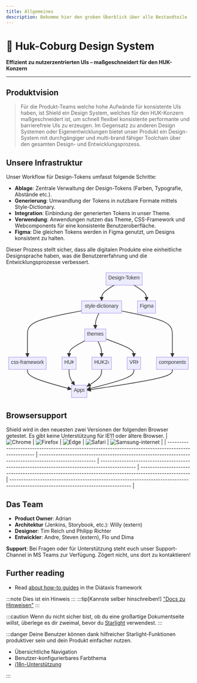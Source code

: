 ```yaml
---
title: Allgemeines
description: Bekomme hier den groben Überblick über alle Bestandteile
---
```


# 🐝 Huk-Coburg Design System

**Effizient zu nutzerzentrierten UIs – maßgeschneidert für den HUK-Konzern**

---

## Produktvision

> Für die Produkt-Teams welche hohe Aufwände für konsistente UIs haben, ist Shield ein Design System, welches für den HUK-Konzern maßgeschneidert ist, um schnell flexibel konsistente performante und barrierefreie UIs zu erzeugen. Im Gegensatz zu anderen Design Systemen oder Eigenentwicklungen bietet unser Produkt ein Design-System mit durchgängiger und multi-brand fähiger Toolchain über den gesamten Design- und Entwicklungsprozess.

[comment]: # 'flowchart TD'
[comment]: # 'A[Design-Tokens] --> B & Z[Figma]'
[comment]: # 'B[style-dictionary] --> C[themes]'
[comment]: # 'B --> D[css-framework]'
[comment]: # 'C --> E[HUK]'
[comment]: # 'C --> F[HUK24]'
[comment]: # 'C --> G[VRK]'
[comment]: # 'B --> H[components]'
[comment]: # 'D & E & F & G & H --> I[Apps]'

## Unsere Infrastruktur

Unser Workflow für Design-Tokens umfasst folgende Schritte:

- **Ablage**: Zentrale Verwaltung der Design-Tokens (Farben, Typografie, Abstände etc.).
- **Generierung**: Umwandlung der Tokens in nutzbare Formate mittels Style-Dictionary.
- **Integration**: Einbindung der generierten Tokens in unser Theme.
- **Verwendung**: Anwendungen nutzen das Theme, CSS-Framework und Webcomponents für eine konsistente Benutzeroberfläche.
- **Figma**: Die gleichen Tokens werden in Figma genutzt, um Designs konsistent zu halten.

Dieser Prozess stellt sicher, dass alle digitalen Produkte eine einheitliche Designsprache haben, was die Benutzererfahrung und die Entwicklungsprozesse verbessert.

<div class="not-prose s:p-8">
<svg aria-roledescription="flowchart-v2" role="graphics-document document" viewBox="-8 -8 586.2109375 411" style="max-width: 100%;" xmlns="http://www.w3.org/2000/svg" width="100%" id="graph-div" height="100%"><style>#graph-div{font-family:"trebuchet ms",verdana,arial,sans-serif;font-size:16px;fill:#333;}#graph-div .error-icon{fill:#552222;}#graph-div .error-text{fill:#552222;stroke:#552222;}#graph-div .edge-thickness-normal{stroke-width:2px;}#graph-div .edge-thickness-thick{stroke-width:3.5px;}#graph-div .edge-pattern-solid{stroke-dasharray:0;}#graph-div .edge-pattern-dashed{stroke-dasharray:3;}#graph-div .edge-pattern-dotted{stroke-dasharray:2;}#graph-div .marker{fill:#333333;stroke:#333333;}#graph-div .marker.cross{stroke:#333333;}#graph-div svg{font-family:"trebuchet ms",verdana,arial,sans-serif;font-size:16px;}#graph-div .label{font-family:"trebuchet ms",verdana,arial,sans-serif;color:#333;}#graph-div .cluster-label text{fill:#333;}#graph-div .cluster-label span,#graph-div p{color:#333;}#graph-div .label text,#graph-div span,#graph-div p{fill:#333;color:#333;}#graph-div .node rect,#graph-div .node circle,#graph-div .node ellipse,#graph-div .node polygon,#graph-div .node path{fill:#ECECFF;stroke:#9370DB;stroke-width:1px;}#graph-div .flowchart-label text{text-anchor:middle;}#graph-div .node .katex path{fill:#000;stroke:#000;stroke-width:1px;}#graph-div .node .label{text-align:center;}#graph-div .node.clickable{cursor:pointer;}#graph-div .arrowheadPath{fill:#333333;}#graph-div .edgePath .path{stroke:#333333;stroke-width:2.0px;}#graph-div .flowchart-link{stroke:#333333;fill:none;}#graph-div .edgeLabel{background-color:#e8e8e8;text-align:center;}#graph-div .edgeLabel rect{opacity:0.5;background-color:#e8e8e8;fill:#e8e8e8;}#graph-div .labelBkg{background-color:rgba(232, 232, 232, 0.5);}#graph-div .cluster rect{fill:#ffffde;stroke:#aaaa33;stroke-width:1px;}#graph-div .cluster text{fill:#333;}#graph-div .cluster span,#graph-div p{color:#333;}#graph-div div.mermaidTooltip{position:absolute;text-align:center;max-width:200px;padding:2px;font-family:"trebuchet ms",verdana,arial,sans-serif;font-size:12px;background:hsl(80, 100%, 96.2745098039%);border:1px solid #aaaa33;border-radius:2px;pointer-events:none;z-index:100;}#graph-div .flowchartTitleText{text-anchor:middle;font-size:18px;fill:#333;}#graph-div :root{--mermaid-font-family:"trebuchet ms",verdana,arial,sans-serif;}</style><g><marker orient="auto" markerHeight="12" markerWidth="12" markerUnits="userSpaceOnUse" refY="5" refX="6" viewBox="0 0 10 10" class="marker flowchart" id="graph-div_flowchart-pointEnd"><path style="stroke-width: 1; stroke-dasharray: 1, 0;" class="arrowMarkerPath" d="M 0 0 L 10 5 L 0 10 z"></path></marker><marker orient="auto" markerHeight="12" markerWidth="12" markerUnits="userSpaceOnUse" refY="5" refX="4.5" viewBox="0 0 10 10" class="marker flowchart" id="graph-div_flowchart-pointStart"><path style="stroke-width: 1; stroke-dasharray: 1, 0;" class="arrowMarkerPath" d="M 0 5 L 10 10 L 10 0 z"></path></marker><marker orient="auto" markerHeight="11" markerWidth="11" markerUnits="userSpaceOnUse" refY="5" refX="11" viewBox="0 0 10 10" class="marker flowchart" id="graph-div_flowchart-circleEnd"><circle style="stroke-width: 1; stroke-dasharray: 1, 0;" class="arrowMarkerPath" r="5" cy="5" cx="5"></circle></marker><marker orient="auto" markerHeight="11" markerWidth="11" markerUnits="userSpaceOnUse" refY="5" refX="-1" viewBox="0 0 10 10" class="marker flowchart" id="graph-div_flowchart-circleStart"><circle style="stroke-width: 1; stroke-dasharray: 1, 0;" class="arrowMarkerPath" r="5" cy="5" cx="5"></circle></marker><marker orient="auto" markerHeight="11" markerWidth="11" markerUnits="userSpaceOnUse" refY="5.2" refX="12" viewBox="0 0 11 11" class="marker cross flowchart" id="graph-div_flowchart-crossEnd"><path style="stroke-width: 2; stroke-dasharray: 1, 0;" class="arrowMarkerPath" d="M 1,1 l 9,9 M 10,1 l -9,9"></path></marker><marker orient="auto" markerHeight="11" markerWidth="11" markerUnits="userSpaceOnUse" refY="5.2" refX="-1" viewBox="0 0 11 11" class="marker cross flowchart" id="graph-div_flowchart-crossStart"><path style="stroke-width: 2; stroke-dasharray: 1, 0;" class="arrowMarkerPath" d="M 1,1 l 9,9 M 10,1 l -9,9"></path></marker><g class="root"><g class="clusters"></g><g class="edgePaths"><path marker-end="url(#graph-div_flowchart-pointEnd)" style="fill:none;" class="edge-thickness-normal edge-pattern-solid flowchart-link LS-A LE-B" id="L-A-B-0" d="M335.059,39L328.391,43.167C321.723,47.333,308.387,55.667,301.719,63.117C295.051,70.567,295.051,77.133,295.051,80.417L295.051,83.7"></path><path marker-end="url(#graph-div_flowchart-pointEnd)" style="fill:none;" class="edge-thickness-normal edge-pattern-solid flowchart-link LS-A LE-Z" id="L-A-Z-0" d="M397.472,39L404.14,43.167C410.808,47.333,424.144,55.667,430.812,63.117C437.48,70.567,437.48,77.133,437.48,80.417L437.48,83.7"></path><path marker-end="url(#graph-div_flowchart-pointEnd)" style="fill:none;" class="edge-thickness-normal edge-pattern-solid flowchart-link LS-B LE-C" id="L-B-C-0" d="M286.276,128L284.401,132.167C282.526,136.333,278.775,144.667,276.9,152.117C275.025,159.567,275.025,166.133,275.025,169.417L275.025,172.7"></path><path marker-end="url(#graph-div_flowchart-pointEnd)" style="fill:none;" class="edge-thickness-normal edge-pattern-solid flowchart-link LS-B LE-D" id="L-B-D-0" d="M231.461,120.515L202.807,125.929C174.154,131.344,116.846,142.172,88.193,155.003C59.539,167.833,59.539,182.667,59.539,197.5C59.539,212.333,59.539,227.167,59.539,237.867C59.539,248.567,59.539,255.133,59.539,258.417L59.539,261.7"></path><path marker-end="url(#graph-div_flowchart-pointEnd)" style="fill:none;" class="edge-thickness-normal edge-pattern-solid flowchart-link LS-C LE-E" id="L-C-E-0" d="M241.377,215.45L233.082,219.875C224.786,224.3,208.196,233.15,199.901,240.858C191.605,248.567,191.605,255.133,191.605,258.417L191.605,261.7"></path><path marker-end="url(#graph-div_flowchart-pointEnd)" style="fill:none;" class="edge-thickness-normal edge-pattern-solid flowchart-link LS-C LE-F" id="L-C-F-0" d="M283.801,217L285.676,221.167C287.551,225.333,291.301,233.667,293.176,241.117C295.051,248.567,295.051,255.133,295.051,258.417L295.051,261.7"></path><path marker-end="url(#graph-div_flowchart-pointEnd)" style="fill:none;" class="edge-thickness-normal edge-pattern-solid flowchart-link LS-C LE-G" id="L-C-G-0" d="M308.674,209.733L323.466,215.111C338.259,220.489,367.844,231.244,382.637,239.905C397.43,248.567,397.43,255.133,397.43,258.417L397.43,261.7"></path><path marker-end="url(#graph-div_flowchart-pointEnd)" style="fill:none;" class="edge-thickness-normal edge-pattern-solid flowchart-link LS-B LE-H" id="L-B-H-0" d="M358.641,121.105L385.459,126.421C412.277,131.736,465.914,142.368,492.732,155.101C519.551,167.833,519.551,182.667,519.551,197.5C519.551,212.333,519.551,227.167,519.551,237.867C519.551,248.567,519.551,255.133,519.551,258.417L519.551,261.7"></path><path marker-end="url(#graph-div_flowchart-pointEnd)" style="fill:none;" class="edge-thickness-normal edge-pattern-solid flowchart-link LS-D LE-I" id="L-D-I-0" d="M59.539,306L59.539,310.167C59.539,314.333,59.539,322.667,82.007,332.919C104.476,343.171,149.412,355.342,171.881,361.428L194.349,367.513"></path><path marker-end="url(#graph-div_flowchart-pointEnd)" style="fill:none;" class="edge-thickness-normal edge-pattern-solid flowchart-link LS-E LE-I" id="L-E-I-0" d="M191.605,306L191.605,310.167C191.605,314.333,191.605,322.667,194.105,330.285C196.605,337.903,201.604,344.805,204.104,348.256L206.604,351.708"></path><path marker-end="url(#graph-div_flowchart-pointEnd)" style="fill:none;" class="edge-thickness-normal edge-pattern-solid flowchart-link LS-F LE-I" id="L-F-I-0" d="M295.051,306L295.051,310.167C295.051,314.333,295.051,322.667,287.993,331.244C280.934,339.821,266.818,348.642,259.76,353.052L252.702,357.463"></path><path marker-end="url(#graph-div_flowchart-pointEnd)" style="fill:none;" class="edge-thickness-normal edge-pattern-solid flowchart-link LS-G LE-I" id="L-G-I-0" d="M397.43,306L397.43,310.167C397.43,314.333,397.43,322.667,373.415,332.989C349.4,343.312,301.371,355.624,277.356,361.78L253.341,367.936"></path><path marker-end="url(#graph-div_flowchart-pointEnd)" style="fill:none;" class="edge-thickness-normal edge-pattern-solid flowchart-link LS-H LE-I" id="L-H-I-0" d="M519.551,306L519.551,310.167C519.551,314.333,519.551,322.667,475.2,333.507C430.85,344.348,342.149,357.696,297.798,364.37L253.448,371.044"></path></g><g class="edgeLabels"><g class="edgeLabel"><g transform="translate(0, 0)" class="label"><foreignObject height="0" width="0"><div style="display: inline-block; white-space: nowrap;" xmlns="http://www.w3.org/1999/xhtml"><span class="edgeLabel"></span></div></foreignObject></g></g><g class="edgeLabel"><g transform="translate(0, 0)" class="label"><foreignObject height="0" width="0"><div style="display: inline-block; white-space: nowrap;" xmlns="http://www.w3.org/1999/xhtml"><span class="edgeLabel"></span></div></foreignObject></g></g><g class="edgeLabel"><g transform="translate(0, 0)" class="label"><foreignObject height="0" width="0"><div style="display: inline-block; white-space: nowrap;" xmlns="http://www.w3.org/1999/xhtml"><span class="edgeLabel"></span></div></foreignObject></g></g><g class="edgeLabel"><g transform="translate(0, 0)" class="label"><foreignObject height="0" width="0"><div style="display: inline-block; white-space: nowrap;" xmlns="http://www.w3.org/1999/xhtml"><span class="edgeLabel"></span></div></foreignObject></g></g><g class="edgeLabel"><g transform="translate(0, 0)" class="label"><foreignObject height="0" width="0"><div style="display: inline-block; white-space: nowrap;" xmlns="http://www.w3.org/1999/xhtml"><span class="edgeLabel"></span></div></foreignObject></g></g><g class="edgeLabel"><g transform="translate(0, 0)" class="label"><foreignObject height="0" width="0"><div style="display: inline-block; white-space: nowrap;" xmlns="http://www.w3.org/1999/xhtml"><span class="edgeLabel"></span></div></foreignObject></g></g><g class="edgeLabel"><g transform="translate(0, 0)" class="label"><foreignObject height="0" width="0"><div style="display: inline-block; white-space: nowrap;" xmlns="http://www.w3.org/1999/xhtml"><span class="edgeLabel"></span></div></foreignObject></g></g><g class="edgeLabel"><g transform="translate(0, 0)" class="label"><foreignObject height="0" width="0"><div style="display: inline-block; white-space: nowrap;" xmlns="http://www.w3.org/1999/xhtml"><span class="edgeLabel"></span></div></foreignObject></g></g><g class="edgeLabel"><g transform="translate(0, 0)" class="label"><foreignObject height="0" width="0"><div style="display: inline-block; white-space: nowrap;" xmlns="http://www.w3.org/1999/xhtml"><span class="edgeLabel"></span></div></foreignObject></g></g><g class="edgeLabel"><g transform="translate(0, 0)" class="label"><foreignObject height="0" width="0"><div style="display: inline-block; white-space: nowrap;" xmlns="http://www.w3.org/1999/xhtml"><span class="edgeLabel"></span></div></foreignObject></g></g><g class="edgeLabel"><g transform="translate(0, 0)" class="label"><foreignObject height="0" width="0"><div style="display: inline-block; white-space: nowrap;" xmlns="http://www.w3.org/1999/xhtml"><span class="edgeLabel"></span></div></foreignObject></g></g><g class="edgeLabel"><g transform="translate(0, 0)" class="label"><foreignObject height="0" width="0"><div style="display: inline-block; white-space: nowrap;" xmlns="http://www.w3.org/1999/xhtml"><span class="edgeLabel"></span></div></foreignObject></g></g><g class="edgeLabel"><g transform="translate(0, 0)" class="label"><foreignObject height="0" width="0"><div style="display: inline-block; white-space: nowrap;" xmlns="http://www.w3.org/1999/xhtml"><span class="edgeLabel"></span></div></foreignObject></g></g></g><g class="nodes"><g transform="translate(366.265625, 19.5)" data-id="A" data-node="true" id="flowchart-A-1837" class="node default default flowchart-label"><rect height="39" width="115.125" y="-19.5" x="-57.5625" ry="0" rx="0" style="" class="basic label-container"></rect><g transform="translate(-50.0625, -12)" style="" class="label"><rect></rect><foreignObject height="24" width="100.125"><div style="display: inline-block; white-space: nowrap;" xmlns="http://www.w3.org/1999/xhtml"><span class="nodeLabel">Design-Tokens</span></div></foreignObject></g></g><g transform="translate(295.05078125, 108.5)" data-id="B" data-node="true" id="flowchart-B-1838" class="node default default flowchart-label"><rect height="39" width="127.1796875" y="-19.5" x="-63.58984375" ry="0" rx="0" style="" class="basic label-container"></rect><g transform="translate(-56.08984375, -12)" style="" class="label"><rect></rect><foreignObject height="24" width="112.1796875"><div style="display: inline-block; white-space: nowrap;" xmlns="http://www.w3.org/1999/xhtml"><span class="nodeLabel">style-dictionary</span></div></foreignObject></g></g><g transform="translate(437.48046875, 108.5)" data-id="Z" data-node="true" id="flowchart-Z-1839" class="node default default flowchart-label"><rect height="39" width="57.6796875" y="-19.5" x="-28.83984375" ry="0" rx="0" style="" class="basic label-container"></rect><g transform="translate(-21.33984375, -12)" style="" class="label"><rect></rect><foreignObject height="24" width="42.6796875"><div style="display: inline-block; white-space: nowrap;" xmlns="http://www.w3.org/1999/xhtml"><span class="nodeLabel">Figma</span></div></foreignObject></g></g><g transform="translate(275.025390625, 197.5)" data-id="C" data-node="true" id="flowchart-C-1841" class="node default default flowchart-label"><rect height="39" width="67.296875" y="-19.5" x="-33.6484375" ry="0" rx="0" style="" class="basic label-container"></rect><g transform="translate(-26.1484375, -12)" style="" class="label"><rect></rect><foreignObject height="24" width="52.296875"><div style="display: inline-block; white-space: nowrap;" xmlns="http://www.w3.org/1999/xhtml"><span class="nodeLabel">themes</span></div></foreignObject></g></g><g transform="translate(59.5390625, 286.5)" data-id="D" data-node="true" id="flowchart-D-1843" class="node default default flowchart-label"><rect height="39" width="119.078125" y="-19.5" x="-59.5390625" ry="0" rx="0" style="" class="basic label-container"></rect><g transform="translate(-52.0390625, -12)" style="" class="label"><rect></rect><foreignObject height="24" width="104.078125"><div style="display: inline-block; white-space: nowrap;" xmlns="http://www.w3.org/1999/xhtml"><span class="nodeLabel">css-framework</span></div></foreignObject></g></g><g transform="translate(191.60546875, 286.5)" data-id="E" data-node="true" id="flowchart-E-1845" class="node default default flowchart-label"><rect height="39" width="45.0546875" y="-19.5" x="-22.52734375" ry="0" rx="0" style="" class="basic label-container"></rect><g transform="translate(-15.02734375, -12)" style="" class="label"><rect></rect><foreignObject height="24" width="30.0546875"><div style="display: inline-block; white-space: nowrap;" xmlns="http://www.w3.org/1999/xhtml"><span class="nodeLabel">HUK</span></div></foreignObject></g></g><g transform="translate(295.05078125, 286.5)" data-id="F" data-node="true" id="flowchart-F-1847" class="node default default flowchart-label"><rect height="39" width="61.8359375" y="-19.5" x="-30.91796875" ry="0" rx="0" style="" class="basic label-container"></rect><g transform="translate(-23.41796875, -12)" style="" class="label"><rect></rect><foreignObject height="24" width="46.8359375"><div style="display: inline-block; white-space: nowrap;" xmlns="http://www.w3.org/1999/xhtml"><span class="nodeLabel">HUK24</span></div></foreignObject></g></g><g transform="translate(397.4296875, 286.5)" data-id="G" data-node="true" id="flowchart-G-1849" class="node default default flowchart-label"><rect height="39" width="42.921875" y="-19.5" x="-21.4609375" ry="0" rx="0" style="" class="basic label-container"></rect><g transform="translate(-13.9609375, -12)" style="" class="label"><rect></rect><foreignObject height="24" width="27.921875"><div style="display: inline-block; white-space: nowrap;" xmlns="http://www.w3.org/1999/xhtml"><span class="nodeLabel">VRK</span></div></foreignObject></g></g><g transform="translate(519.55078125, 286.5)" data-id="H" data-node="true" id="flowchart-H-1851" class="node default default flowchart-label"><rect height="39" width="101.3203125" y="-19.5" x="-50.66015625" ry="0" rx="0" style="" class="basic label-container"></rect><g transform="translate(-43.16015625, -12)" style="" class="label"><rect></rect><foreignObject height="24" width="86.3203125"><div style="display: inline-block; white-space: nowrap;" xmlns="http://www.w3.org/1999/xhtml"><span class="nodeLabel">components</span></div></foreignObject></g></g><g transform="translate(223.8359375, 375.5)" data-id="I" data-node="true" id="flowchart-I-1857" class="node default default flowchart-label"><rect height="39" width="48.7421875" y="-19.5" x="-24.37109375" ry="0" rx="0" style="" class="basic label-container"></rect><g transform="translate(-16.87109375, -12)" style="" class="label"><rect></rect><foreignObject height="24" width="33.7421875"><div style="display: inline-block; white-space: nowrap;" xmlns="http://www.w3.org/1999/xhtml"><span class="nodeLabel">Apps</span></div></foreignObject></g></g></g></g></g></svg>
</div>

## Browsersupport

Shield wird in den neuesten zwei Versionen der folgenden Browser getestet. Es gibt keine Unterstützung für IE11 oder ältere Browser.
| ![Chrome](https://raw.githubusercontent.com/alrra/browser-logos/master/src/chrome/chrome_48x48.png) | ![Firefox](https://raw.githubusercontent.com/alrra/browser-logos/master/src/firefox/firefox_48x48.png) | ![Edge](https://raw.githubusercontent.com/alrra/browser-logos/master/src/edge/edge_48x48.png) | ![Safari](https://raw.githubusercontent.com/alrra/browser-logos/master/src/safari/safari_48x48.png) | ![Samsung-internet](https://raw.githubusercontent.com/alrra/browser-logos/master/src/samsung-internet/samsung-internet_48x48.png) |
| --------------------------------------------------------------------------------------------------- | ------------------------------------------------------------------------------------------------------ | --------------------------------------------------------------------------------------------- | --------------------------------------------------------------------------------------------------- | --------------------------------------------------------------------------------------------------------------------------------- |

## Das Team

- **Product Owner**: Adrian
- **Architektur** (Jenkins, Storybook, etc.): Willy (extern)
- **Designer**: Tim Reich und Philipp Richter
- **Entwickler**: Andre, Steven (extern), Flo und Dima

**Support**: Bei Fragen oder für Unterstützung steht euch unser Support-Channel in MS Teams zur Verfügung. Zögert nicht, uns dort zu kontaktieren!

## Further reading

- Read [about how-to guides](https://diataxis.fr/how-to-guides/) in the Diátaxis framework

:::note
Dies ist ein Hinweis
:::
:::tip[Kannste selber hinschreiben!]
["Docs zu Hinweisen"](https://starlight.astro.build/de/guides/authoring-content/#benutzerdefinierte-nebenbemerkungstitel)
:::

:::caution
Wenn du nicht sicher bist, ob du eine großartige Dokumentseite willst, überlege es dir zweimal, bevor du [Starlight](/de/) verwendest.
:::

:::danger
Deine Benutzer können dank hilfreicher Starlight-Funktionen produktiver sein und dein Produkt einfacher nutzen.

- Übersichtliche Navigation
- Benutzer-konfigurierbares Farbthema
- [i18n-Unterstützung](/de/guides/i18n/)

:::
